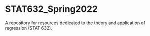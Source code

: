 # STAT632_Spring2022

A repository for resources dedicated to the theory and application of regression (STAT 632).
